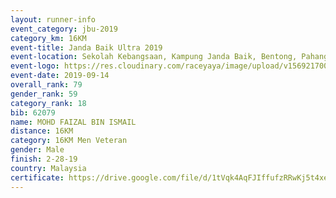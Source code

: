 ```yaml
---
layout: runner-info 
event_category: jbu-2019 
category_km: 16KM 
event-title: Janda Baik Ultra 2019
event-location: Sekolah Kebangsaan, Kampung Janda Baik, Bentong, Pahang, Malaysia 
event-logo: https://res.cloudinary.com/raceyaya/image/upload/v1569217009/logo/janda-baik_vch1pc.jpg 
event-date: 2019-09-14 
overall_rank: 79
gender_rank: 59
category_rank: 18
bib: 62079
name: MOHD FAIZAL BIN ISMAIL
distance: 16KM
category: 16KM Men Veteran
gender: Male
finish: 2-28-19
country: Malaysia
certificate: https://drive.google.com/file/d/1tVqk4AqFJIffufzRRwKj5t4xeHhx_xMQ/view?usp=sharing
---
```

